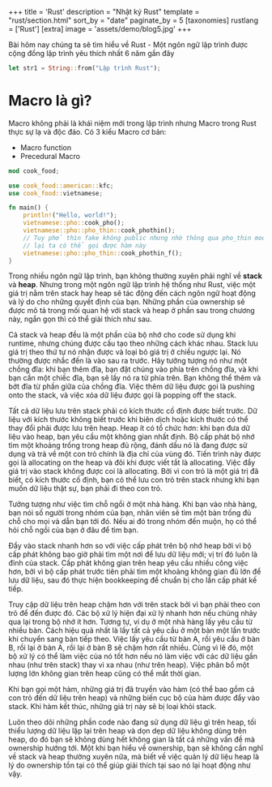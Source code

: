+++
title = 'Rust'
description = "Nhật ký Rust"
template = "rust/section.html"
sort_by = "date"
paginate_by = 5
[taxonomies]
rustlang = ['Rust']
[extra]
image = 'assets/demo/blog5.jpg'
+++

Bài hôm nay chúng ta sẽ tìm hiểu về Rust - Một ngôn ngữ lập trình được cộng đồng lập trình yêu thích nhất 6 năm gần đây

```rust
let str1 = String::from("Lập trình Rust");
```

<h1>Macro là gì?</h1>

Macro không phải là khái niệm mới trong lập trình nhưng Macro trong Rust thực sự lạ và độc đáo.
Có 3 kiểu Macro cơ bản:

- Macro function
- Precedural Macro

```rust
mod cook_food;

use cook_food::american::kfc;
use cook_food::vietnamese;

fn main() {
    println!("Hello, world!");
    vietnamese::pho::cook_pho();
    vietnamese::pho::pho_thin::cook_phothin();
    // Tuy phở thìn fake không public nhưng nhờ thông qua pho_thin mod re-export
    // lại ta có thể gọi được hàm này
    vietnamese::pho::pho_thin::cook_phothin_f();
}
```

Trong nhiều ngôn ngữ lập trình, bạn không thường xuyên phải nghĩ về **stack** và **heap**. Nhưng trong một ngôn ngữ lập trình hệ thống như Rust, việc một giá trị nằm trên stack hay heap sẽ tác động đến cách ngôn ngữ hoạt động và lý do cho những quyết định của bạn. Những phần của ownership sẽ được mô tả trong mối quan hệ với stack và heap ở phần sau trong chương này, ngắn gọn thì có thể giải thích như sau.

Cả stack và heap đều là một phần của bộ nhớ cho code sử dụng khi runtime, nhưng chúng được cấu tạo theo những cách khác nhau. Stack lưu giá trị theo thứ tự nó nhận được và loại bỏ giá trị ở chiều ngược lại. Nó thường được nhắc đến là vào sau ra trước. Hãy tưởng tượng nó như một chồng đĩa: khi bạn thêm đĩa, bạn đặt chúng vào phía trên chồng đĩa, và khi bạn cần một chiếc đĩa, bạn sẽ lấy nó ra từ phía trên. Bạn không thể thêm và bớt đĩa từ phần giữa của chồng đĩa. Việc thêm dữ liệu được gọi là pushing onto the stack, và việc xóa dữ liệu được gọi là popping off the stack.

Tất cả dữ liệu lưu trên stack phải có kích thước cố định được biết trước. Dữ liệu với kích thước không biết trước khi biên dịch hoặc kích thước có thể thay đổi phải được lưu trên heap. Heap ít có tổ chức hơn: khi bạn đưa dữ liệu vào heap, bạn yêu cầu một không gian nhất định. Bộ cấp phát bộ nhớ tìm một khoảng trống trong heap đủ rộng, đánh dấu nó là đang được sử dụng và trả về một con trỏ chính là địa chỉ của vùng đó. Tiến trình này được gọi là allocating on the heap và đôi khi được viết tắt là allocating. Việc đẩy giá trị vào stack không được coi là allocating. Bởi vì con trỏ là một giá trị đã biết, có kích thước cố định, bạn có thể lưu con trỏ trên stack nhưng khi bạn muốn dữ liệu thật sự, bạn phải đi theo con trỏ.

Tưởng tượng như việc tìm chỗ ngồi ở một nhà hàng. Khi bạn vào nhà hàng, bạn nói số người trong nhóm của bạn, nhân viên sẽ tìm một bàn trống đủ chỗ cho mọi và dẫn bạn tới đó. Nếu ai đó trong nhóm đến muộn, họ có thể hỏi chỗ ngồi của bạn ở đâu để tìm bạn.

Đẩy vào stack nhanh hơn so với việc cấp phát trên bộ nhớ heap bởi vì bộ cấp phát không bao giờ phải tìm một nơi để lưu dữ liệu mới; vị trí đó luôn là đỉnh của stack. Cấp phát không gian trên heap yêu cầu nhiều công việc hơn, bởi vì bộ cấp phát trước tiên phải tìm một khoảng không gian đủ lớn để lưu dữ liệu, sau đó thực hiện bookkeeping để chuẩn bị cho lần cấp phát kế tiếp.

Truy cập dữ liệu trên heap chậm hơn với trên stack bởi vì bạn phải theo con trỏ để đến được đó. Các bộ xử lý hiện đại xử lý nhanh hơn nếu chúng nhảy qua lại trong bộ nhớ ít hơn. Tương tự, ví dụ ở một nhà hàng lấy yêu cầu từ nhiều bàn. Cách hiệu quả nhất là lấy tất cả yêu cầu ở một bàn một lần trước khi chuyển sang bàn tiếp theo. Việc lấy yêu cầu từ bàn A, rồi yêu cầu ở bàn B, rồi lại ở bàn A, rồi lại ở bàn B sẽ chậm hơn rất nhiều. Cùng vì lẽ đó, một bộ xử lý có thể làm việc của nó tốt hơn nếu nó làm việc với các dữ liệu gần nhau (như trên stack) thay vì xa nhau (như trên heap). Việc phân bổ một lượng lớn không gian trên heap cũng có thể mất thời gian.

Khi bạn gọi một hàm, những giá trị đã truyền vào hàm (có thể bao gồm cả con trỏ đến dữ liệu trên heap) và những biến cục bộ của hàm được đẩy vào stack. Khi hàm kết thúc, những giá trị này sẽ bị loại khỏi stack.

Luôn theo dõi những phần code nào đang sử dụng dữ liệu gì trên heap, tối thiểu lượng dữ liệu lặp lại trên heap và dọn dẹp dữ liệu không dùng trên heap, do đó bạn sẽ không dùng hết không gian là tất cả những vấn đề mà ownership hướng tới. Một khi bạn hiểu về ownership, bạn sẽ không cần nghĩ về stack và heap thường xuyên nữa, mà biết về việc quản lý dữ liệu heap là lý do ownership tồn tại có thể giúp giải thích tại sao nó lại hoạt động như vậy.
